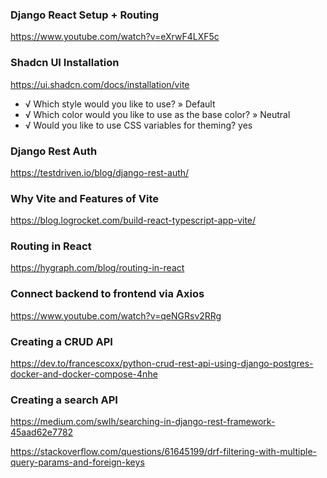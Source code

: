 ### Django React Setup + Routing

https://www.youtube.com/watch?v=eXrwF4LXF5c

### Shadcn UI Installation

https://ui.shadcn.com/docs/installation/vite
- √ Which style would you like to use? » Default
- √ Which color would you like to use as the base color? » Neutral
- √ Would you like to use CSS variables for theming? yes

### Django Rest Auth

https://testdriven.io/blog/django-rest-auth/

### Why Vite and Features of Vite

https://blog.logrocket.com/build-react-typescript-app-vite/

### Routing in React

https://hygraph.com/blog/routing-in-react

### Connect backend to frontend via Axios

https://www.youtube.com/watch?v=qeNGRsv2RRg

### Creating a CRUD API

https://dev.to/francescoxx/python-crud-rest-api-using-django-postgres-docker-and-docker-compose-4nhe

### Creating a search API

https://medium.com/swlh/searching-in-django-rest-framework-45aad62e7782

https://stackoverflow.com/questions/61645199/drf-filtering-with-multiple-query-params-and-foreign-keys